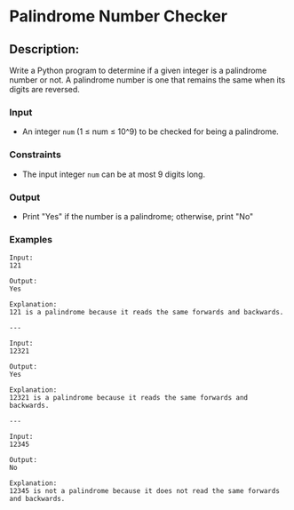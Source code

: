 # Palindrome Number Checker

## Description:
Write a Python program to determine if a given integer is a palindrome number or not. A palindrome number is one that remains the same when its digits are reversed.

### Input 
- An integer `num` (1 ≤ num ≤ 10^9) to be checked for being a palindrome.

### Constraints
- The input integer `num` can be at most 9 digits long.

### Output
- Print "Yes" if the number is a palindrome; otherwise, print "No"

### Examples
```
Input:
121

Output:
Yes

Explanation:
121 is a palindrome because it reads the same forwards and backwards.

---

Input:
12321

Output:
Yes

Explanation:
12321 is a palindrome because it reads the same forwards and backwards.

---

Input:
12345

Output:
No

Explanation:
12345 is not a palindrome because it does not read the same forwards and backwards.
```

